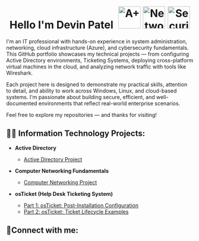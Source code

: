 <div align="center">
  <h1>
    Hello I'm Devin Patel&nbsp;
    <img src="https://github.com/user-attachments/assets/e566401a-9e8f-4f74-89b1-7fd10215da1e" alt="A+" width="60"/>
    <img src="https://github.com/user-attachments/assets/bd3e2663-f0b2-4f51-b38a-db0f8978bd65" alt="Network+" width="60"/>
    <img src="https://github.com/user-attachments/assets/2fd1e972-b5da-41f6-b03b-ba33e9c7480f" alt="Security+" width="60"/>
  </h1>
</div>


<p>
I'm an IT professional with hands-on experience in system administration, networking, cloud infrastructure (Azure), and cybersecurity fundamentals. This GitHub portfolio showcases my technical projects — from configuring Active Directory environments, Ticketing Systems, deploying cross-platform virtual machines in the cloud, and analyzing network traffic with tools like Wireshark.

Each project here is designed to demonstrate my practical skills, attention to detail, and ability to work across Windows, Linux, and cloud-based systems.
I'm passionate about building secure, efficient, and well-documented environments that reflect real-world enterprise scenarios.

Feel free to explore my repositories — and thanks for visiting!
</p>

<h2>👨‍💻 Information Technology Projects:</h2>

- <b>Active Directory</b>
  - [Active Directory Project](https://github.com/devinpatel-IT/Active-Directory)


- <b>Computer Networking Fundamentals</b>
  - [Computer Networking Project](https://github.com/devinpatel-IT/computer-networking-fundamentals)


- <b>osTicket (Help Desk Ticketing System)</b>
  - [Part 1: osTicket: Post-Installation Configuration](https://github.com/devinpatel-IT/osTicket-configuration)
  - [Part 2: osTicket: Ticket Lifecycle Examples](https://github.com/devinpatel-IT/osTicket-lifecycle)


<h2>🤳Connect with me:</h2>
<!-- [<img align="left" alt="Josh | LinkedIn" width="22px" src="https://cdn.jsdelivr.net/npm/simple-icons@v3/icons/linkedin.svg" />][linkedin] -->

[linkedin]: https://linkedin.com/in/
<!--
**devinpatel-IT/devinpatel-IT** is a ✨ _special_ ✨ repository because its `README.md` (this file) appears on your GitHub profile.

Here are some ideas to get you started:

- 🔭 I’m currently working on ...
- 🌱 I’m currently learning ...
- 👯 I’m looking to collaborate on ...
- 🤔 I’m looking for help with ...
- 💬 Ask me about ...
- 📫 How to reach me: ...
- 😄 Pronouns: ...
- ⚡ Fun fact: ...
-->
